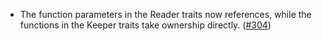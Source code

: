 - The function parameters in the Reader traits now references,
  while the functions in the Keeper traits take ownership directly.
  ([#304](https://github.com/cosmos/ibc-rs/issues/304))
